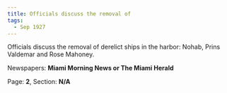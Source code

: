 ```yaml
---  
title: Officials discuss the removal of  
tags:  
  - Sep 1927  
---  
```

  
Officials discuss the removal of derelict ships in the harbor: Nohab, Prins Valdemar and Rose Mahoney.  
  
Newspapers: **Miami Morning News or The Miami Herald**  
  
Page: **2**, Section: **N/A** 
